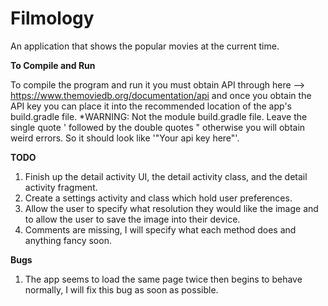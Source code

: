 # Filmology
An application that shows the popular movies at the current time.

**To Compile and Run**

To compile the program and run it you must obtain API through here --> https://www.themoviedb.org/documentation/api
and once you obtain the API key you can place it into the recommended location of the app's build.gradle file. *WARNING: Not the module build.gradle file. Leave the single quote ' followed by the double quotes " otherwise you will obtain weird errors. So it should look like '"Your api key here"'.

**TODO**

1) Finish up the detail activity UI, the detail activity class, and the detail activity fragment.
2) Create a settings activity and class which hold user preferences.
3) Allow the user to specify what resolution they would like the image and to allow the user to save the image into their device.
4) Comments are missing, I will specify what each method does and anything fancy soon.

**Bugs**

1) The app seems to load the same page twice then begins to behave normally, I will fix this bug as soon as possible.
